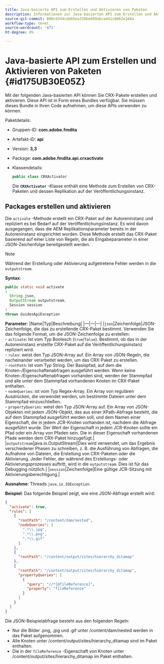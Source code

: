 ```yaml
---
title: Java-basierte API zum Erstellen und Aktivieren von Paketen
description: Informationen zur Java-basierten API zum Erstellen und Aktivieren von Paketen
source-git-commit: 880cd344ceb65ea339be699ebcad41c0d62e168a
workflow-type: tm+mt
source-wordcount: '471'
ht-degree: 0%

---
```


# Java-basierte API zum Erstellen und Aktivieren von Paketen {#id175UB30E05Z}

Mit der folgenden Java-basierten API können Sie CRX-Pakete erstellen und aktivieren. Diese API ist in Form eines Bundles verfügbar. Sie müssen dieses Bundle in Ihren Code aufnehmen, um diese APIs verwenden zu können.

Paketdetails:

- Gruppen-ID: **com.adobe.fmdita**

- Artefakt-ID: **api**

- Version: **3,3**

- Package: **com.adobe.fmdita.api.crxactivate**

- Klassendetails:

  ```JAVA
  public class CRXActivator
  ```

  Die **`CRXActivator`** -Klasse enthält eine Methode zum Erstellen von CRX-Paketen und dessen Replikation auf der Veröffentlichungsinstanz.


## Packages erstellen und aktivieren

Die `activate` -Methode erstellt ein CRX-Paket auf der Autoreninstanz und repliziert es bei Bedarf auf der Veröffentlichungsinstanz. Es wird davon ausgegangen, dass die AEM Replikationsparameter bereits in der Autoreninstanz eingerichtet wurden. Diese Methode erstellt das CRX-Paket basierend auf einer Liste von Regeln, die als Eingabeparameter in einer JSON-Zeichenfolge bereitgestellt werden.
>[!NOTE]
>
> Während der Erstellung oder Aktivierung aufgetretene Fehler werden in die `outputstream`.

**Syntax**:

```JAVA
public static void activate
(
  String json, 
  OutputStream outputstream, 
  Session session
) 
throws GuidesApiException
```

**Parameter**: |Name|Typ|Beschreibung| |—|—|—| |`json`|Zeichenfolge|JSON-Zeichenfolge, die das zu erstellende CRX-Paket bestimmt. Verwenden Sie das folgende Format, um die JSON-Zeichenfolge zu erstellen: <br>- `activate`: Ist vom Typ Boolesch \(`true`/`false`\). Bestimmt, ob das in der Autoreninstanz erstellte CRX-Paket auf die Veröffentlichungsinstanz repliziert wird. <br> - `rules`: weist den Typ JSON-Array auf. Ein Array von JSON-Regeln, die nacheinander verarbeitet werden, um das CRX-Paket zu erstellen. <br> - `rootPath`: Ist vom Typ String. Der Basispfad, auf dem die Knoten-/Eigenschaftenabfragen ausgeführt werden. Wenn keine Knoten-/Eigenschaftenabfragen vorhanden sind, werden der Stammpfad und alle unter dem Stammpfad vorhandenen Knoten im CRX-Paket enthalten. <br> - `nodeQueries`: ist vom Typ Regex-Array. Ein Array von regulären Ausdrücken, die verwendet werden, um bestimmte Dateien unter dem Stammpfad einzuschließen. <br> - `propertyQueries`: weist den Typ JSON-Array auf. Ein Array von JSON-Objekten mit jedem JSON-Objekt, das aus einer XPath-Abfrage besteht, die auf dem Stammpfad ausgeführt werden soll, und dem Namen einer Eigenschaft, die in jedem JCR-Knoten vorhanden ist, nachdem die Abfrage ausgeführt wurde. Der Wert der Eigenschaft in jedem JCR-Knoten sollte ein Pfad oder ein Array von Pfaden sein. Die in dieser Eigenschaft vorhandenen Pfade werden dem CRX-Paket hinzugefügt.| |`outputstream`|java.io.OutputStream|Dies wird verwendet, um das Ergebnis verschiedener Phasen zu schreiben, z. B. die Ausführung von Abfragen, die Aufnahme von Dateien, die Erstellung von CRX-Paketen oder die Aktivierung. Jeder Fehler, der während des Erstellungs- oder Aktivierungsprozesses auftritt, wird in die `outputstream`. Dies ist für das Debugging nützlich.| |`session`|Zeichenfolge|Eine gültige JCR-Sitzung mit Aktivierungsberechtigung.|

**Ausnahme**: Threads ``java.io.IOException``.

**Beispiel**: Das folgende Beispiel zeigt, wie eine JSON-Abfrage erstellt wird:

```JSON
{
  "activate": true,
  "rules": [
    {
      "rootPath": "/content/dam/nested",
      "nodeQueries": [
        ".*\\.jpg",
        ".*\\.png",
        ".*\\.gif"        
      ]
    },
    {
      "rootPath": "/content/output/sites/hierarchy_ditamap"
    },
    {
      "rootPath": "/content/output/sites/hierarchy_ditamap",
      "propertyQueries": [
        {
          "query": "//*[@fileReference]",
          "property": "fileReference"
        }
      ]
    }
  ]
}
```

Die JSON-Beispielabfrage besteht aus den folgenden Regeln:

- Nur die Bilder .png, .jpg und .gif unter /content/dam/nested werden in das Paket aufgenommen.
- Alle Knoten unter /content/output/sites/hierarchy\_ditamap sind im Paket enthalten.
- Die in der `fileReference` -Eigenschaft von Knoten unter /content/output/sites/hierarchy\_ditamap im Paket enthalten.
